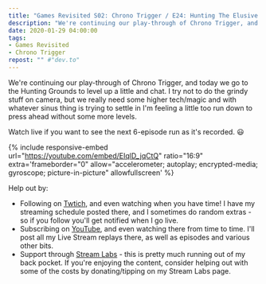 ```yaml
---
title: "Games Revisited S02: Chrono Trigger / E24: Hunting The Elusive Higher Levels"
description: "We're continuing our play-through of Chrono Trigger, and today we go to the Hunting Grounds to level up a little and chat. I try not to do the grindy stuff on camera, but we really need some higher tech/magic and with whatever sinus thing is trying to settle in I'm feeling a little too run down to press ahead without some more levels."
date: 2020-01-29 04:00:00
tags:
- Games Revisited
- Chrono Trigger
repost: "" #"dev.to"
---
```


We're continuing our play-through of Chrono Trigger, and today we go to the Hunting Grounds to level up a little and chat. I try not to do the grindy stuff on camera, but we really need some higher tech/magic and with whatever sinus thing is trying to settle in I'm feeling a little too run down to press ahead without some more levels.

Watch live if you want to see the next 6-episode run as it's recorded. :smiley:
<!--more-->

{% include responsive-embed url="https://youtube.com/embed/EIqlD_jqCtQ" ratio="16:9" extra='frameborder="0" allow="accelerometer; autoplay; encrypted-media; gyroscope; picture-in-picture" allowfullscreen' %}

Help out by:
 * Following on [Twtich](https://twitch.tv/AnonJr_Live), and even watching when you have time! I have my streaming schedule posted there, and I sometimes do random extras - so if you follow you'll get notified when I go live.
 * Subscribing on [YouTube](http://www.youtube.com/channel/UCXafqhKHbkSUIrq0LAuu0tw), and even watching there from time to time. I'll post all my Live Stream replays there, as well as episodes and various other bits.
 * Support through [Stream Labs](https://streamlabs.com/anonjr_live) - this is pretty much running out of my back pocket. If you're enjoying the content, consider helping out with some of the costs by donating/tipping on my Stream Labs page.